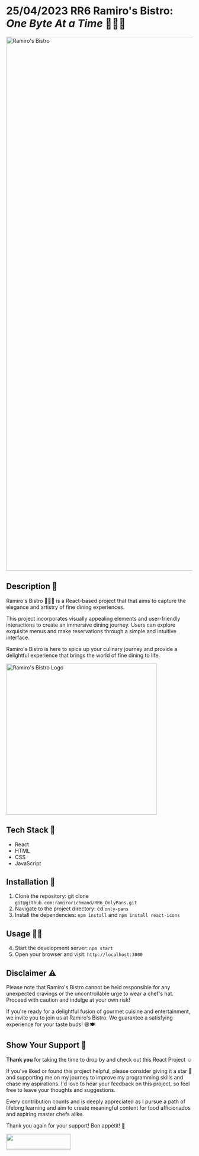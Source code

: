 # 25/04/2023 RR6 Ramiro's Bistro: _One Byte At a Time_ 👨‍🍳🥘


<img width="1440" alt="Ramiro's Bistro" src="https://github.com/ramirorichmand/RR6_OnlyPans/assets/122550071/1884fc04-28f4-4574-9217-d58d22107675">

## Description 💬
Ramiro's Bistro 👨‍🍳🥘 is a React-based project that that aims to capture the elegance and artistry of fine dining experiences. 

This project incorporates visually appealing elements and user-friendly interactions to create an immersive dining journey. Users can explore exquisite menus and make reservations through a simple and intuitive interface. 

Ramiro's Bistro is here to spice up your culinary journey and provide a delightful experience that brings the world of fine dining to life.

<!--
<img width="600" src="https://github.com/ramirorichmand/RR6_OnlyPans/assets/122550071/8cf9ee57-58d7-4957-8694-75008408e50e">
-->

<img width="407" alt="Ramiro's Bistro Logo" src="https://github.com/ramirorichmand/RR6_OnlyPans/assets/122550071/6071ed21-2910-4aee-9d12-d80d75cbe31b">

## Tech Stack 🤖
- React
- HTML
- CSS
- JavaScript

## Installation 🔢
1. Clone the repository: git clone `git@github.com:ramirorichmand/RR6_OnlyPans.git`
2. Navigate to the project directory: cd `only-pans`
3. Install the dependencies: `npm install` and `npm install react-icons`
## Usage 🧑‍💻
4. Start the development server: `npm start`
5. Open your browser and visit: `http://localhost:3000`

## Disclaimer ⚠️
Please note that Ramiro's Bistro cannot be held responsible for any unexpected cravings or the uncontrollable urge to wear a chef's hat. Proceed with caution and indulge at your own risk!

If you're ready for a delightful fusion of gourmet cuisine and entertainment, we invite you to join us at Ramiro's Bistro. We guarantee a satisfying experience for your taste buds! 😄🍽️

## Show Your Support 🤝

<b> Thank you </b> for taking the time to drop by and check out this React Project ☺️

If you've liked or found this project helpful, please consider giving it a star 🌟 and supporting me on my journey to improve my programming skills and chase my aspirations. I'd love to hear your feedback on this project, so feel free to leave your thoughts and suggestions.

Every contribution counts and is deeply appreciated as I pursue a path of lifelong learning and aim to create meaningful content for food afficionados and aspiring master chefs alike.

Thank you again for your support! Bon appétit! 🙏

<a href="https://www.buymeacoffee.com/ramiro.richmand"><img src="https://www.buymeacoffee.com/assets/img/custom_images/orange_img.png" style="height: 41px !important;width: 174px !important;box-shadow: 0px 3px 2px 0px rgba(190, 190, 190, 0.5) !important;-webkit-box-shadow: 0px 3px 2px 0px rgba(190, 190, 190, 0.5) !important;"  target="_blank"></a>
